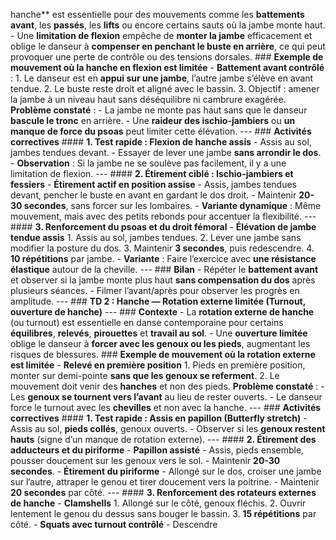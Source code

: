 hanche** est essentielle pour des mouvements comme les **battements avant**, les **passés**, les **lifts** ou encore certains sauts où la jambe monte haut. - Une **limitation de flexion** empêche de **monter la jambe** efficacement et oblige le danseur à **compenser en penchant le buste en arrière**, ce qui peut provoquer une perte de contrôle ou des tensions dorsales. ### **Exemple de mouvement où la hanche en flexion est limitée** - **Battement avant contrôlé** : 1. Le danseur est en **appui sur une jambe**, l’autre jambe s’élève en avant tendue. 2. Le buste reste droit et aligné avec le bassin. 3. Objectif : amener la jambe à un niveau haut sans déséquilibre ni cambrure exagérée. **Problème constaté** : - La jambe ne monte pas haut sans que le danseur **bascule le tronc** en arrière. - Une **raideur des ischio-jambiers** ou **un manque de force du psoas** peut limiter cette élévation. --- ### **Activités correctives** #### **1. Test rapide : Flexion de hanche assis** - Assis au sol, jambes tendues devant. - Essayer de lever une jambe **sans arrondir le dos**. - **Observation** : Si la jambe ne se soulève pas facilement, il y a une limitation de flexion. --- #### **2. Étirement ciblé : Ischio-jambiers et fessiers** - **Étirement actif en position assise** - Assis, jambes tendues devant, pencher le buste en avant en gardant le dos droit. - Maintenir **20-30 secondes**, sans forcer sur les lombaires. - **Variante dynamique** : Même mouvement, mais avec des petits rebonds pour accentuer la flexibilité. --- #### **3. Renforcement du psoas et du droit fémoral** - **Élévation de jambe tendue assis** 1. Assis au sol, jambes tendues. 2. Lever une jambe sans modifier la posture du dos. 3. Maintenir **3 secondes**, puis redescendre. 4. **10 répétitions** par jambe. - **Variante** : Faire l’exercice avec **une résistance élastique** autour de la cheville. --- ### **Bilan** - Répéter le **battement avant** et observer si la jambe monte plus haut **sans compensation du dos** après plusieurs séances. - Filmer l’avant/après pour observer les progrès en amplitude. --- ### **TD 2 : Hanche — Rotation externe limitée (Turnout, ouverture de hanche)** --- ### **Contexte** - La **rotation externe de hanche** (ou turnout) est essentielle en danse contemporaine pour certains **équilibres**, **relevés**, **pirouettes** et **travail au sol**. - Une **ouverture limitée** oblige le danseur à **forcer avec les genoux ou les pieds**, augmentant les risques de blessures. ### **Exemple de mouvement où la rotation externe est limitée** - **Relevé en première position** 1. Pieds en première position, monter sur demi-pointe **sans que les genoux se referment**. 2. Le mouvement doit venir des **hanches** et non des pieds. **Problème constaté** : - Les **genoux se tournent vers l’avant** au lieu de rester ouverts. - Le danseur force le turnout avec les **chevilles** et non avec la hanche. --- ### **Activités correctives** #### **1. Test rapide : Assis en papillon (Butterfly stretch)** - Assis au sol, **pieds collés**, genoux ouverts. - Observer si les **genoux restent hauts** (signe d’un manque de rotation externe). --- #### **2. Étirement des adducteurs et du piriforme** - **Papillon assisté** - Assis, pieds ensemble, pousser doucement sur les genoux vers le sol. - Maintenir **20-30 secondes**. - **Étirement du piriforme** - Allongé sur le dos, croiser une jambe sur l’autre, attraper le genou et tirer doucement vers la poitrine. - Maintenir **20 secondes** par côté. --- #### **3. Renforcement des rotateurs externes de hanche** - **Clamshells** 1. Allongé sur le côté, genoux fléchis. 2. Ouvrir lentement le genou du dessus sans bouger le bassin. 3. **15 répétitions** par côté. - **Squats avec turnout contrôlé** - Descendre